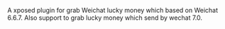 A xposed plugin for grab Weichat lucky money which based on Weichat 6.6.7. 
Also support to grab lucky money which send by wechat 7.0.